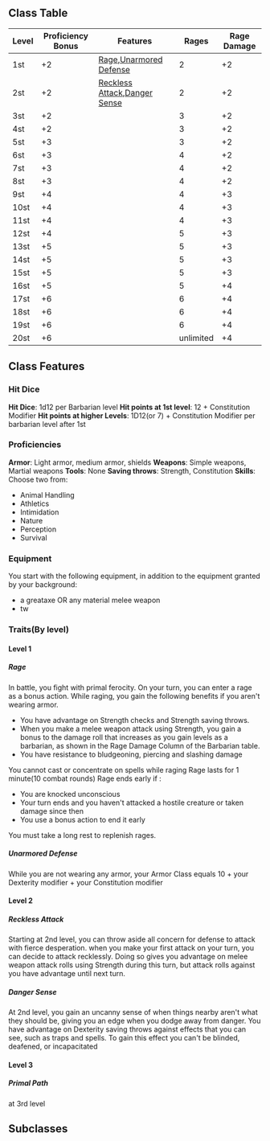 ## **Class Table**

| Level  | Proficiency Bonus | Features          | Rages              |Rage Damage |
| -------| ----------------- | ----------------- | -----------------  | ----------------- |
| 1st    | +2 |[Rage](Barbarian.md#Level%201#Rage),[Unarmored Defense](Barbarian.md#Level%201#Unarmored%20Defense)| 2 | +2 |
| 2st    | +2 |[Reckless Attack](Barbarian.md#Level%202#Reckless%20Attack),[Danger Sense](Barbarian.md#Level%202#Danger%20Sense)|2|+2|
| 3st    | +2 ||3|+2|
| 4st    | +2 ||3|+2|
| 5st    | +3 ||3|+2|
| 6st    | +3 ||4|+2|
| 7st    | +3 ||4|+2|
| 8st    | +3 ||4|+2|
| 9st    | +4 ||4|+3|
| 10st   | +4 ||4|+3|
| 11st   | +4 ||4|+3|
| 12st   | +4 ||5|+3|
| 13st   | +5 ||5|+3|
| 14st   | +5 ||5|+3|
| 15st   | +5 ||5|+3|
| 16st   | +5 ||5|+4|
| 17st   | +6 ||6|+4|
| 18st   | +6 ||6|+4|
| 19st   | +6 ||6|+4|
| 20st   | +6 ||unlimited|+4|


## **Class Features**
### Hit Dice
**Hit Dice**: 1d12 per Barbarian level
**Hit points at 1st level**: 12 + Constitution Modifier
**Hit points at higher Levels**: 1D12(or 7) + Constitution Modifier per barbarian level  after 1st
### Proficiencies
**Armor**: Light armor, medium armor, shields
**Weapons**: Simple weapons, Martial weapons
**Tools**: None
**Saving throws**: Strength, Constitution
**Skills**: Choose two from:
- Animal Handling
- Athletics
- Intimidation
- Nature
- Perception
- Survival
### Equipment
You start with the following equipment, in addition to the equipment granted by your background:
- a greataxe OR any material melee weapon
- tw
### Traits(By level)
#### Level 1
##### Rage
In battle, you fight with primal ferocity. On your turn, you can enter a rage as a bonus action.
While raging, you gain the following benefits if you aren't wearing armor.
- You have advantage on Strength checks and Strength saving throws.
- When you make a melee weapon attack using Strength, you gain a bonus to the damage roll that increases as you gain levels as a barbarian, as shown in the Rage Damage Column of the Barbarian table.
- You have resistance to bludgeoning, piercing and slashing damage

You cannot cast or concentrate on spells while raging
Rage lasts for 1 minute(10 combat rounds)
Rage ends early if :
- You are knocked unconscious
- Your turn ends and you haven't attacked a hostile creature or taken damage since then
- You use a bonus action to end it early

You must take a long rest to replenish rages.

##### Unarmored Defense 
While you are not wearing any armor, your Armor Class equals 10 + your Dexterity modifier + your Constitution modifier
#### Level 2
##### Reckless Attack
Starting at 2nd level, you can throw aside all concern for defense to attack with fierce desperation. 
when you make your first attack on your turn, you can decide to attack recklessly.
Doing so gives you advantage on melee weapon attack rolls using Strength during this turn, but attack rolls against you have advantage until next turn.
##### Danger Sense
At 2nd level, you gain an uncanny sense of when things nearby aren't what they should be, giving you an edge when you dodge away from danger.
You have advantage on Dexterity saving throws against effects that you can see, such as traps and spells.
To gain this effect you can't be blinded, deafened, or incapacitated
#### Level 3
##### Primal Path
at 3rd level
## **Subclasses**
